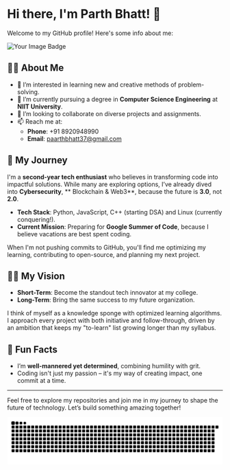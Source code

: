 # Hi there, I'm Parth Bhatt! 👋

Welcome to my GitHub profile! Here's some info about me:

<img src="https://tryhackme-badges.s3.amazonaws.com/paarthbhatt37.png" alt="Your Image Badge" />


## 👨‍💻 About Me

- 👀 I’m interested in learning new and creative methods of problem-solving.
- 🌱 I’m currently pursuing a degree in **Computer Science Engineering** at **NIIT University**.
- 💞️ I’m looking to collaborate on diverse projects and assignments.
- 📫 Reach me at: 
  - **Phone**: +91 8920948990  
  - **Email**: [paarthbhatt37@gmail.com](mailto:paarthbhatt37@gmail.com)

## 🚀 My Journey

I'm a **second-year tech enthusiast** who believes in transforming code into impactful solutions. While many are exploring options, I’ve already dived into **Cybersecurity**, ** Blockchain & Web3**, because the future is **3.0**, not **2.0**.

- **Tech Stack**: Python, JavaScript, C++ (starting DSA) and Linux (currently conquering!).
- **Current Mission**: Preparing for **Google Summer of Code**, because I believe vacations are best spent coding.

When I'm not pushing commits to GitHub, you'll find me optimizing my learning, contributing to open-source, and planning my next project.

## 🧑‍🎓 My Vision

- **Short-Term**: Become the standout tech innovator at my college.
- **Long-Term**: Bring the same success to my future organization.

I think of myself as a knowledge sponge with optimized learning algorithms. I approach every project with both initiative and follow-through, driven by an ambition that keeps my "to-learn" list growing longer than my syllabus.

## 🌟 Fun Facts

- I’m **well-mannered yet determined**, combining humility with grit.
- Coding isn't just my passion – it's my way of creating impact, one commit at a time.

---

Feel free to explore my repositories and join me in my journey to shape the future of technology. Let’s build something amazing together!

![snake gif](https://github.com/ankitpathak62/ankitpathak62/blob/output/github-snake-dark.svg)
